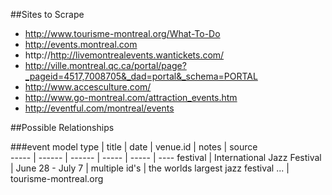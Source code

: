 ##Sites to Scrape
* http://www.tourisme-montreal.org/What-To-Do
* http://events.montreal.com
* http://http://livemontrealevents.wantickets.com/
* http://ville.montreal.qc.ca/portal/page?_pageid=4517,7008705&_dad=portal&_schema=PORTAL
* http://www.accesculture.com/
* http://www.go-montreal.com/attraction_events.htm
* http://eventful.com/montreal/events


##Possible Relationships

###event model
 type |  title |  date  | venue.id | notes | source  
----- | ------ | ------ | ----- | ----- | ----
festival | International Jazz Festival | June 28 - July 7 | multiple id's | the worlds largest jazz festival ... | tourisme-montreal.org 




